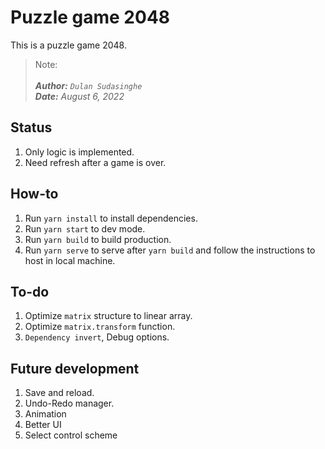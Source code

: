 # Puzzle game 2048

This is a puzzle game 2048.

> Note:<br><br>
> *__Author:__ `Dulan Sudasinghe`*<br>
> *__Date:__ August 6, 2022*

## Status

1. Only logic is implemented.
2. Need refresh after a game is over.

## How-to

1. Run `yarn install` to install dependencies.
2. Run `yarn start` to dev mode.
3. Run `yarn build` to build production.
4. Run `yarn serve` to serve after `yarn build` and follow the instructions to host in local machine.

## To-do

1. Optimize `matrix` structure to linear array.
2. Optimize `matrix.transform` function.
3. `Dependency invert`, Debug options.

## Future development

1. Save and reload.
2. Undo-Redo manager.
3. Animation
4. Better UI
5. Select control scheme

